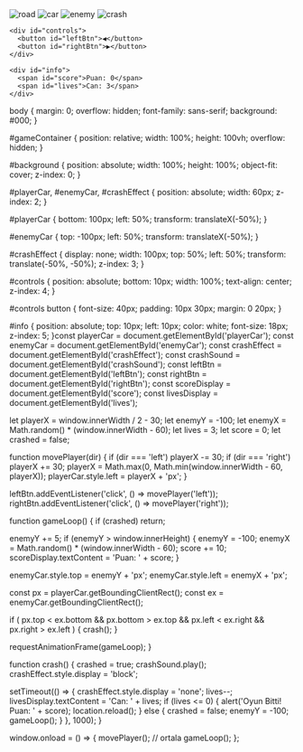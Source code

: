 <!DOCTYPE html>
<html lang="en">
<head>
  <meta charset="UTF-8" />
  <meta name="viewport" content="width=device-width, initial-scale=1.0"/>
  <title>Araba Kaçış Oyunu</title>
  <link rel="stylesheet" href="style.css" />
</head>
<body>
  <div id="gameContainer">
    <img id="background" src="https://i.imgur.com/wx2FsAE.jpg" alt="road" />
    <img id="playerCar" src="https://i.imgur.com/Jj1iZ5B.png" alt="car" />
    <img id="enemyCar" src="https://i.imgur.com/6xkHkRs.png" alt="enemy" />
    <img id="crashEffect" src="https://i.imgur.com/KhrFXfd.png" alt="crash" />

    <div id="controls">
      <button id="leftBtn">◀</button>
      <button id="rightBtn">▶</button>
    </div>

    <div id="info">
      <span id="score">Puan: 0</span>
      <span id="lives">Can: 3</span>
    </div>
  </div>

  <audio id="crashSound" src="https://www.soundjay.com/mechanical/sounds/crash-1.mp3"></audio>

  <script src="game.js"></script>
</body>
</html>
body {
  margin: 0;
  overflow: hidden;
  font-family: sans-serif;
  background: #000;
}

#gameContainer {
  position: relative;
  width: 100%;
  height: 100vh;
  overflow: hidden;
}

#background {
  position: absolute;
  width: 100%;
  height: 100%;
  object-fit: cover;
  z-index: 0;
}

#playerCar, #enemyCar, #crashEffect {
  position: absolute;
  width: 60px;
  z-index: 2;
}

#playerCar {
  bottom: 100px;
  left: 50%;
  transform: translateX(-50%);
}

#enemyCar {
  top: -100px;
  left: 50%;
  transform: translateX(-50%);
}

#crashEffect {
  display: none;
  width: 100px;
  top: 50%;
  left: 50%;
  transform: translate(-50%, -50%);
  z-index: 3;
}

#controls {
  position: absolute;
  bottom: 10px;
  width: 100%;
  text-align: center;
  z-index: 4;
}

#controls button {
  font-size: 40px;
  padding: 10px 30px;
  margin: 0 20px;
}

#info {
  position: absolute;
  top: 10px;
  left: 10px;
  color: white;
  font-size: 18px;
  z-index: 5;
}const playerCar = document.getElementById('playerCar');
const enemyCar = document.getElementById('enemyCar');
const crashEffect = document.getElementById('crashEffect');
const crashSound = document.getElementById('crashSound');
const leftBtn = document.getElementById('leftBtn');
const rightBtn = document.getElementById('rightBtn');
const scoreDisplay = document.getElementById('score');
const livesDisplay = document.getElementById('lives');

let playerX = window.innerWidth / 2 - 30;
let enemyY = -100;
let enemyX = Math.random() * (window.innerWidth - 60);
let lives = 3;
let score = 0;
let crashed = false;

function movePlayer(dir) {
  if (dir === 'left') playerX -= 30;
  if (dir === 'right') playerX += 30;
  playerX = Math.max(0, Math.min(window.innerWidth - 60, playerX));
  playerCar.style.left = playerX + 'px';
}

leftBtn.addEventListener('click', () => movePlayer('left'));
rightBtn.addEventListener('click', () => movePlayer('right'));

function gameLoop() {
  if (crashed) return;

  enemyY += 5;
  if (enemyY > window.innerHeight) {
    enemyY = -100;
    enemyX = Math.random() * (window.innerWidth - 60);
    score += 10;
    scoreDisplay.textContent = 'Puan: ' + score;
  }

  enemyCar.style.top = enemyY + 'px';
  enemyCar.style.left = enemyX + 'px';

  const px = playerCar.getBoundingClientRect();
  const ex = enemyCar.getBoundingClientRect();

  if (
    px.top < ex.bottom &&
    px.bottom > ex.top &&
    px.left < ex.right &&
    px.right > ex.left
  ) {
    crash();
  }

  requestAnimationFrame(gameLoop);
}

function crash() {
  crashed = true;
  crashSound.play();
  crashEffect.style.display = 'block';

  setTimeout(() => {
    crashEffect.style.display = 'none';
    lives--;
    livesDisplay.textContent = 'Can: ' + lives;
    if (lives <= 0) {
      alert('Oyun Bitti! Puan: ' + score);
      location.reload();
    } else {
      crashed = false;
      enemyY = -100;
      gameLoop();
    }
  }, 1000);
}

window.onload = () => {
  movePlayer(); // ortala
  gameLoop();
};
